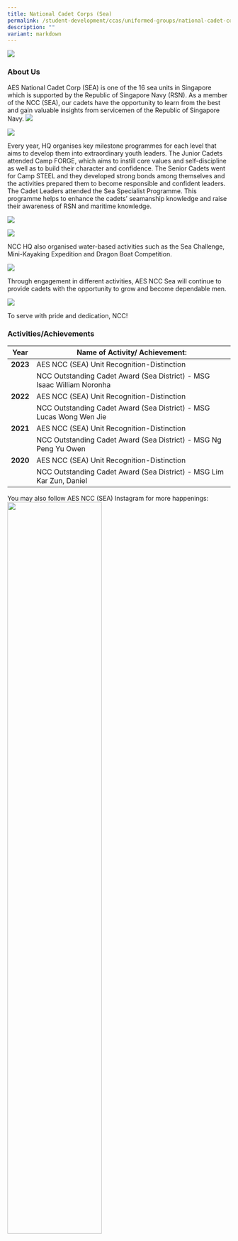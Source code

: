 ```yaml
---
title: National Cadet Corps (Sea)
permalink: /student-development/ccas/uniformed-groups/national-cadet-corps-sea/
description: ""
variant: markdown
---
```

![](/images/ncc%20photo.jpg)
### About Us

AES National Cadet Corp (SEA) is one of the 16 sea units in Singapore which is supported by the Republic of Singapore Navy (RSN). As a member of the NCC (SEA), our cadets have the opportunity to learn from the best and gain valuable insights from servicemen of the Republic of Singapore Navy.
![](/images/NCC_2.jpg)

![](/images/NCC_3.jpg)

Every year, HQ organises key milestone programmes for each level that aims to develop them into extraordinary youth leaders. The Junior Cadets attended Camp FORGE, which aims to instill core values and self-discipline as well as to build their character and confidence. The Senior Cadets went for Camp STEEL and they developed strong bonds among themselves and the activities prepared them to become responsible and confident leaders. The Cadet Leaders attended the Sea Specialist Programme. This programme helps to enhance the cadets’ seamanship knowledge and raise their awareness of RSN and maritime knowledge.

![](/images/NCC_4.jpg)

![](/images/NCC_5.jpg)

NCC HQ also organised water-based activities such as the Sea Challenge, Mini-Kayaking Expedition and Dragon Boat Competition.

![](/images/NCC_6.jpg)

Through engagement in different activities, AES NCC Sea will continue to provide cadets with the opportunity to grow and become dependable men.

![](/images/NCC_7.jpg)

To serve with pride and dedication, NCC!


### Activities/Achievements

| Year | Name of Activity/ Achievement:|  
| -------- | -------- | 
| **2023**    | AES NCC (SEA) Unit Recognition-Distinction | 
|    | NCC Outstanding Cadet Award (Sea District) - MSG Isaac William Noronha | 
| **2022** | AES NCC (SEA) Unit Recognition-Distinction   | 
|  | NCC Outstanding Cadet Award (Sea District) - MSG Lucas Wong Wen Jie   | 
| **2021**     | AES NCC (SEA) Unit Recognition-Distinction   | 
|  |  NCC Outstanding Cadet Award (Sea District) - MSG Ng Peng Yu Owen  | 
| **2020**     | AES NCC (SEA) Unit Recognition-Distinction   | 
|     | NCC Outstanding Cadet Award (Sea District) - MSG Lim Kar Zun, Daniel   |
  
You may also follow AES NCC (SEA) Instagram for more happenings:
<img style="width:65%" src="/images/AESnccsea(insta_logo).png">